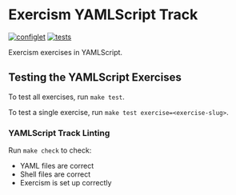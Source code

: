Exercism YAMLScript Track
=========================

[![configlet](
https://github.com/exercism/yamlscript/workflows/configlet/badge.svg)](
https://github.com/exercism/yamlscript/actions?query=workflow%3Aconfiglet)
[![tests](
https://github.com/exercism/yamlscript/workflows/test/badge.svg)](
https://github.com/exercism/yamlscript/actions?query=workflow%3Atest)

Exercism exercises in YAMLScript.


## Testing the YAMLScript Exercises

To test all exercises, run `make test`.

To test a single exercise, run `make test exercise=<exercise-slug>`.


### YAMLScript Track Linting

Run `make check` to check:

* YAML files are correct
* Shell files are correct
* Exercism is set up correctly
